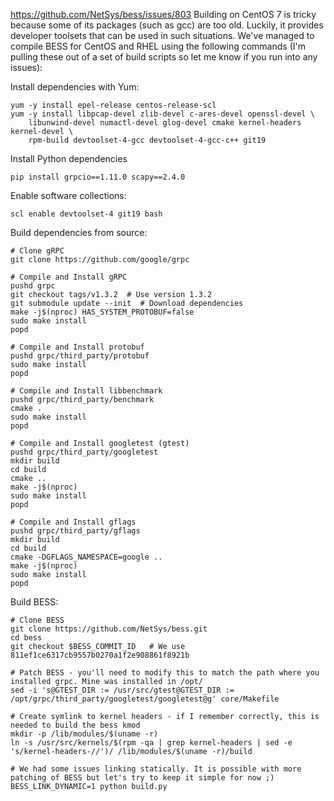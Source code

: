 https://github.com/NetSys/bess/issues/803 Building on CentOS 7 is tricky because some of its packages (such as gcc) are too old. Luckily, it provides developer toolsets that can be used in such situations. We've managed to compile BESS for CentOS and RHEL using the following commands (I'm pulling these out of a set of build scripts so let me know if you run into any issues):

Install dependencies with Yum:
```
yum -y install epel-release centos-release-scl
yum -y install libpcap-devel zlib-devel c-ares-devel openssl-devel \
    libunwind-devel numactl-devel glog-devel cmake kernel-headers kernel-devel \
    rpm-build devtoolset-4-gcc devtoolset-4-gcc-c++ git19
```
Install Python dependencies
```
pip install grpcio==1.11.0 scapy==2.4.0
```
Enable software collections:
```
scl enable devtoolset-4 git19 bash
```
Build dependencies from source:
```
# Clone gRPC
git clone https://github.com/google/grpc

# Compile and Install gRPC
pushd grpc
git checkout tags/v1.3.2  # Use version 1.3.2
git submodule update --init  # Download dependencies
make -j$(nproc) HAS_SYSTEM_PROTOBUF=false
sudo make install
popd

# Compile and Install protobuf
pushd grpc/third_party/protobuf
sudo make install
popd

# Compile and Install libbenchmark
pushd grpc/third_party/benchmark
cmake .
sudo make install
popd

# Compile and Install googletest (gtest)
pushd grpc/third_party/googletest
mkdir build
cd build
cmake ..
make -j$(nproc)
sudo make install
popd

# Compile and Install gflags
pushd grpc/third_party/gflags
mkdir build
cd build
cmake -DGFLAGS_NAMESPACE=google ..
make -j$(nproc)
sudo make install
popd
```
Build BESS:
```
# Clone BESS
git clone https://github.com/NetSys/bess.git
cd bess
git checkout $BESS_COMMIT_ID   # We use 811ef1ce6317cb9557b0270a1f2e908861f8921b

# Patch BESS - you'll need to modify this to match the path where you installed grpc. Mine was installed in /opt/
sed -i 's@GTEST_DIR := /usr/src/gtest@GTEST_DIR := /opt/grpc/third_party/googletest/googletest@g' core/Makefile

# Create symlink to kernel headers - if I remember correctly, this is needed to build the bess kmod
mkdir -p /lib/modules/$(uname -r)
ln -s /usr/src/kernels/$(rpm -qa | grep kernel-headers | sed -e 's/kernel-headers-//')/ /lib/modules/$(uname -r)/build

# We had some issues linking statically. It is possible with more patching of BESS but let's try to keep it simple for now ;)
BESS_LINK_DYNAMIC=1 python build.py
```
